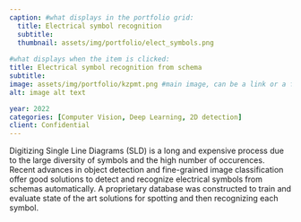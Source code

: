 ```yaml
---
caption: #what displays in the portfolio grid:
  title: Electrical symbol recognition
  subtitle: 
  thumbnail: assets/img/portfolio/elect_symbols.png
  
#what displays when the item is clicked:
title: Electrical symbol recognition from schema
subtitle: 
image: assets/img/portfolio/kzpmt.png #main image, can be a link or a file in assets/img/portfolio
alt: image alt text

year: 2022
categories: [Computer Vision, Deep Learning, 2D detection]
client: Confidential
---
```

Digitizing Single Line Diagrams (SLD) is a long and expensive process due to the large diversity of symbols and the high number of occurences. 
Recent advances in object detection and fine-grained image classification offer good solutions to detect and recognize electrical symbols
from schemas automatically. A proprietary database was constructed to train and evaluate state of the art solutions for spotting and then recognizing each symbol. 













